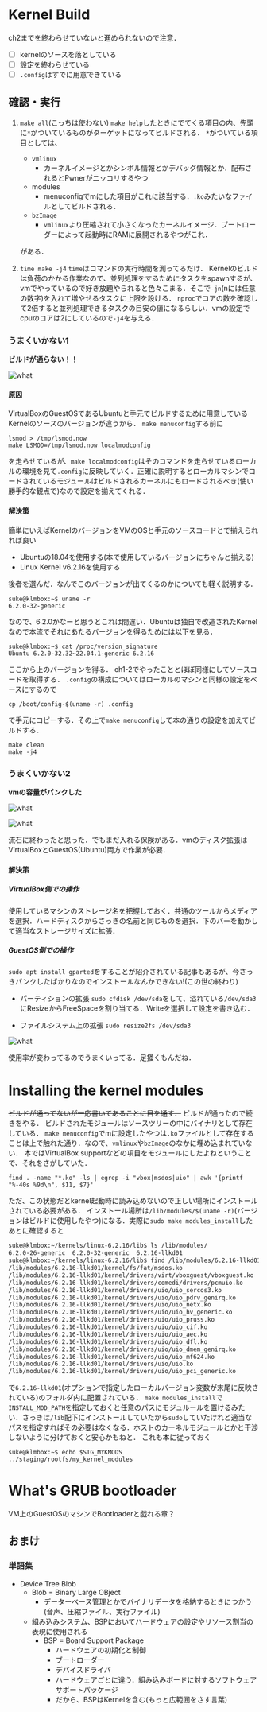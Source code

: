 # Kernel Build
ch2までを終わらせていないと進められないので注意．
- [ ] kernelのソースを落としている
- [ ] 設定を終わらせている
- [ ] `.config`はすでに用意できている

## 確認・実行
1. `make all`(こっちは使わない)
   `make help`したときにでてくる項目の内、先頭に`*`がついているものがターゲットになってビルドされる．
   `*`がついている項目としては、
   * `vmlinux`
     * カーネルイメージとかシンボル情報とかデバッグ情報とか．配布されるとPwnerがニッコリするやつ
   * modules
     * menuconfigでmにした項目がこれに該当する．`.ko`みたいなファイルとしてビルドされる．
   * `bzImage`
     * `vmlinux`より圧縮されて小さくなったカーネルイメージ．ブートローダーによって起動時にRAMに展開されるやつがこれ．

   がある．
2. `time make -j4`
   `time`はコマンドの実行時間を測ってるだけ．
   Kernelのビルドは負荷のかかる作業なので、並列処理をするためにタスクをspawnするが、vmでやっているので好き放題やられると色々こまる．そこで`-jn`(nには任意の数字)を入れて増やせるタスクに上限を設ける．
   `nproc`でコアの数を確認して2倍すると並列処理できるタスクの目安の値になるらしい．vmの設定でcpuのコアは2にしているので`-j4`を与える．

### うまくいかない1
**ビルドが通らない！！**

![what](img/buildfaild.png)

#### 原因
VirtualBoxのGuestOSであるUbuntuと手元でビルドするために用意しているKernelのソースのバージョンが違うから．
`make menuconfig`する前に
```
lsmod > /tmp/lsmod.now
make LSMOD=/tmp/lsmod.now localmodconfig
```
を走らせているが、`make localmodconfig`はそのコマンドを走らせているローカルの環境を見て`.config`に反映していく．正確に説明するとローカルマシンでロードされているモジュールはビルドされるカーネルにもロードされるべき(使い勝手的な観点で)なので設定を揃えてくれる．

#### 解決策
簡単にいえばKernelのバージョンをVMのOSと手元のソースコードとで揃えられれば良い
* Ubuntuの18.04を使用する(本で使用しているバージョンにちゃんと揃える)
* Linux Kernel v6.2.16を使用する

後者を選んだ．なんでこのバージョンが出てくるのかについても軽く説明する．
```
suke@klmbox:~$ uname -r
6.2.0-32-generic
```
なので、6.2.0かなーと思うとこれは間違い．Ubuntuは独自で改造されたKernelなので本流でそれにあたるバージョンを得るためには以下を見る．
```
suke@klmbox:~$ cat /proc/version_signature
Ubuntu 6.2.0-32.32~22.04.1-generic 6.2.16
```
ここから上のバージョンを得る．
ch1-2でやったこととほぼ同様にしてソースコードを取得する．
`.config`の構成についてはローカルのマシンと同様の設定をベースにするので
```
cp /boot/config-$(uname -r) .config
```
で手元にコピーする．その上で`make menuconfig`して本の通りの設定を加えてビルドする．
```
make clean
make -j4
```

### うまくいかない2
**vmの容量がパンクした**

![what](img/nospace.png)

![what](img/nospace1.png)

流石に終わったと思った．でもまだ入れる保険がある．vmのディスク拡張はVirtualBoxとGuestOS(Ubuntu)両方で作業が必要．

#### 解決策
##### VirtualBox側での操作
使用しているマシンのストレージ名を把握しておく．共通のツールからメディアを選択．ハードディスクからさっきの名前と同じものを選択．下のバーを動かして適当なストレージサイズに拡張．

##### GuestOS側での操作
`sudo apt install gparted`をすることが紹介されている記事もあるが、今さっきパンクしたばかりなのでインストールなんかできない!(この世の終わり)

* パーティションの拡張
`sudo cfdisk /dev/sda`をして、溢れている`/dev/sda3`にResizeからFreeSpaceを割り当てる．Writeを選択して設定を書き込む．

* ファイルシステム上の拡張
`sudo resize2fs /dev/sda3`

![what](img/nospace2.png)

使用率が変わってるのでうまくいってる．足掻くもんだね．

# Installing the kernel modules
~~ビルドが通ってないが一応書いてあることに目を通す．~~
ビルドが通ったので続きをやる．
ビルドされたモジュールはソースツリーの中にバイナリとして存在している．
`make menuconfig`でmに設定したやつは`.ko`ファイルとして存在することは上で触れた通り．なので、`vmlinux`や`bzImage`のなかに埋め込まれていない．
本ではVirtualBox supportなどの項目をモジュールにしたよねということで、それをさがしていた．
```
find . -name "*.ko" -ls | egrep -i "vbox|msdos|uio" | awk '{printf "%-40s %9d\n", $11, $7}'
```
ただ、この状態だとkernel起動時に読み込めないので正しい場所にインストールされている必要がある．
インストール場所は`/lib/modules/$(uname -r)`(バージョンはビルドに使用したやつ)になる．実際に`sudo make modules_install`したあとに確認すると
```bash
suke@klmbox:~/kernels/linux-6.2.16/lib$ ls /lib/modules/
6.2.0-26-generic  6.2.0-32-generic  6.2.16-llkd01
suke@klmbox:~/kernels/linux-6.2.16/lib$ find /lib/modules/6.2.16-llkd01/kernel/ -name "*.ko" | egrep "vboxguest|msdos|uio"
/lib/modules/6.2.16-llkd01/kernel/fs/fat/msdos.ko
/lib/modules/6.2.16-llkd01/kernel/drivers/virt/vboxguest/vboxguest.ko
/lib/modules/6.2.16-llkd01/kernel/drivers/comedi/drivers/pcmuio.ko
/lib/modules/6.2.16-llkd01/kernel/drivers/uio/uio_sercos3.ko
/lib/modules/6.2.16-llkd01/kernel/drivers/uio/uio_pdrv_genirq.ko
/lib/modules/6.2.16-llkd01/kernel/drivers/uio/uio_netx.ko
/lib/modules/6.2.16-llkd01/kernel/drivers/uio/uio_hv_generic.ko
/lib/modules/6.2.16-llkd01/kernel/drivers/uio/uio_pruss.ko
/lib/modules/6.2.16-llkd01/kernel/drivers/uio/uio_cif.ko
/lib/modules/6.2.16-llkd01/kernel/drivers/uio/uio_aec.ko
/lib/modules/6.2.16-llkd01/kernel/drivers/uio/uio_dfl.ko
/lib/modules/6.2.16-llkd01/kernel/drivers/uio/uio_dmem_genirq.ko
/lib/modules/6.2.16-llkd01/kernel/drivers/uio/uio_mf624.ko
/lib/modules/6.2.16-llkd01/kernel/drivers/uio/uio.ko
/lib/modules/6.2.16-llkd01/kernel/drivers/uio/uio_pci_generic.ko
```
で`6.2.16-llkd01`(オプションで指定したローカルバージョン変数が末尾に反映されている)のフォルダ内に配置されている．
`make modules_install`で`INSTALL_MOD_PATH`を指定しておくと任意のパスにモジュルールを置けるみたい．さっきは`/lib`配下にインストールしていたから`sudo`していたけれど適当なパスを指定すればその必要はなくなる．ホストのカーネルモジュールとかと干渉しないように分けておくと安心かもねと．
これも本に従っておく
```
suke@klmbox:~$ echo $STG_MYKMODS
../staging/rootfs/my_kernel_modules
```

# What's GRUB bootloader
VM上のGuestOSのマシンでBootloaderと戯れる章？

## おまけ
### 単語集
* Device Tree Blob
  * Blob = Binary Large OBject
    * データーベース管理とかでバイナリデータを格納するときにつかう(音声、圧縮ファイル、実行ファイル)
  * 組み込みシステム、BSPにおいてハードウェアの設定やリソース割当の表現に使用される
    * BSP = Board Support Package
      * ハードウェアの初期化と制御
      * ブートローダー
      * デバイスドライバ
      * ハードウェアごとに違う．組み込みボードに対するソフトウェアサポートパッケージ
      * だから、BSPはKernelを含む(もっと広範囲をさす言葉)